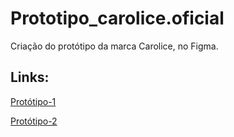 # Prototipo_carolice.oficial
Criação do protótipo da marca Carolice, no Figma.

  ## Links:
  [Protótipo-1](https://www.figma.com/file/1oVMqsghRoBFgTKLqKkVle/carolice.oficial?node-id=0%3A1)
  
  [Protótipo-2](https://www.figma.com/embed?embed_host=share&url=https%3A%2F%2Fwww.figma.com%2Ffile%2F1oVMqsghRoBFgTKLqKkVle%2Fcarolice.oficial%3Fnode-id%3D0%253A1)
